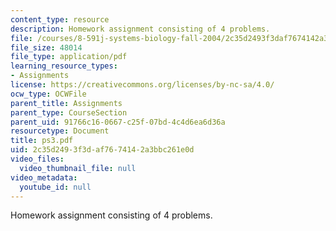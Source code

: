 ```yaml
---
content_type: resource
description: Homework assignment consisting of 4 problems.
file: /courses/8-591j-systems-biology-fall-2004/2c35d2493f3daf7674142a3bbc261e0d_ps3.pdf
file_size: 48014
file_type: application/pdf
learning_resource_types:
- Assignments
license: https://creativecommons.org/licenses/by-nc-sa/4.0/
ocw_type: OCWFile
parent_title: Assignments
parent_type: CourseSection
parent_uid: 91766c16-0667-c25f-07bd-4c4d6ea6d36a
resourcetype: Document
title: ps3.pdf
uid: 2c35d249-3f3d-af76-7414-2a3bbc261e0d
video_files:
  video_thumbnail_file: null
video_metadata:
  youtube_id: null
---
```

Homework assignment consisting of 4 problems.